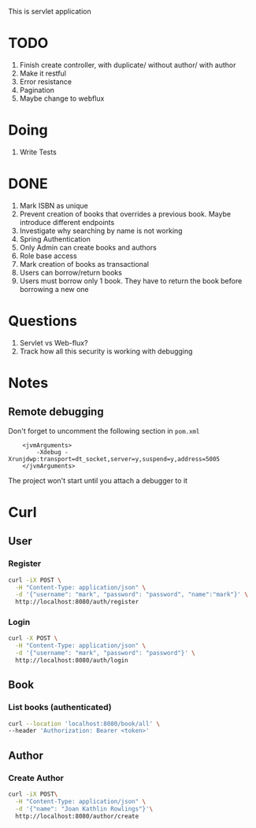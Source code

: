 This is servlet application

# TODO
1. Finish create controller, with duplicate/ without author/ with author
2. Make it restful
3. Error resistance
4. Pagination
5. Maybe change to webflux

# Doing

1. Write Tests

# DONE

1. Mark ISBN as unique
2. Prevent creation of books that overrides a previous book. Maybe introduce different endpoints
3. Investigate why searching by name is not working
4. Spring Authentication
5. Only Admin can create books and authors
6. Role base access
7. Mark creation of books as transactional
8. Users can borrow/return books
9. Users must borrow only 1 book. They have to return the book before borrowing a new one

# Questions

1. Servlet vs Web-flux?
2. Track how all this security is working with debugging

# Notes

## Remote debugging

Don't forget to uncomment the following section in `pom.xml`

```
    <jvmArguments>
        -Xdebug -Xrunjdwp:transport=dt_socket,server=y,suspend=y,address=5005
    </jvmArguments>
```

The project won't start until you attach a debugger to it

# Curl

## User

### Register

````bash
curl -iX POST \
  -H "Content-Type: application/json" \
  -d '{"username": "mark", "password": "password", "name":"mark"}' \
  http://localhost:8080/auth/register
````

### Login

````bash
curl -X POST \
  -H "Content-Type: application/json" \
  -d '{"username": "mark", "password": "password"}' \
  http://localhost:8080/auth/login
````

## Book

### List books (authenticated)

````bash
curl --location 'localhost:8080/book/all' \
--header 'Authorization: Bearer <token>'
````

## Author

### Create Author

```bash
curl -iX POST\
  -H "Content-Type: application/json" \
  -d '{"name": "Joan Kathlin Rowlings"}'\
  http://localhost:8080/author/create
```